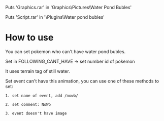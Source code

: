 Puts 'Graphics.rar' in 'Graphics\Pictures\Water Pond Bubles'

Puts 'Script.rar' in '\Plugins\Water pond bubles'



# How to use 

You can set pokemon who can't have water pond bubles.

Set in FOLLOWING_CANT_HAVE -> set number id of pokemon



It uses terrain tag of still water.



Set event can't have this animation, you can use one of these methods to set:

	1. set name of event, add /nowb/

	2. set comment: NoWb

	3. event doesn't have image